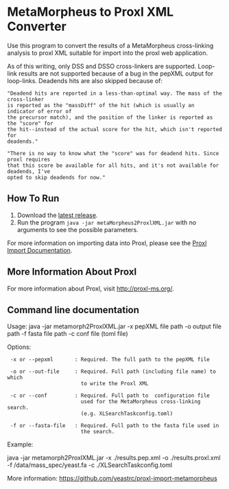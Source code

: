 MetaMorpheus to Proxl XML Converter
=============================

Use this program to convert the results of a MetaMorpheus cross-linking analysis to
proxl XML suitable for import into the proxl web application.

As of this writing, only DSS and DSSO cross-linkers are supported. Loop-link results
are not supported because of a bug in the pepXML output for loop-links. Deadends hits
are also skipped because of:

	"Deadend hits are reported in a less-than-optimal way. The mass of the cross-linker
	is reported as the "massDiff" of the hit (which is usually an indicator of error of
	the precursor match), and the position of the linker is reported as the "score" for
	the hit--instead of the actual score for the hit, which isn't reported for
	deadends."

	"There is no way to know what the "score" was for deadend hits. Since proxl requires
	that this score be available for all hits, and it's not available for deadends, I've
	opted to skip deadends for now."


How To Run
-------------
1. Download the [latest release](https://github.com/yeastrc/proxl-import-metamorpheus/releases).
2. Run the program ``java -jar metaMorpheus2ProxlXML.jar`` with no arguments to see the possible parameters.

For more information on importing data into Proxl, please see the [Proxl Import Documentation](http://proxl-web-app.readthedocs.io/en/latest/using/upload_data.html).

More Information About Proxl
-----------------------------
For more information about Proxl, visit http://proxl-ms.org/.


Command line documentation
---------------------------

Usage:
  java -jar metamorph2ProxlXML.jar -x pepXML file path -o output file path
                               -f fasta file path -c conf file (toml file)
  
 Options:
  
     -x or --pepxml       : Required. The full path to the pepXML file
     
     -o or --out-file     : Required. Full path (including file name) to which
                            to write the Proxl XML
  
     -c or --conf         : Required. Full path to  configuration file
                            used for the MetaMorpheus cross-linking search.
                            (e.g. XLSearchTaskconfig.toml)
                          
     -f or --fasta-file   : Required. Full path to the fasta file used in
                            the search.
                          
 
 Example:
 
  java -jar metamorph2ProxlXML.jar -x ./results.pep.xml -o ./results.proxl.xml\
  -f /data/mass_spec/yeast.fa -c ./XLSearchTaskconfig.toml

  More information: https://github.com/yeastrc/proxl-import-metamorpheus

  